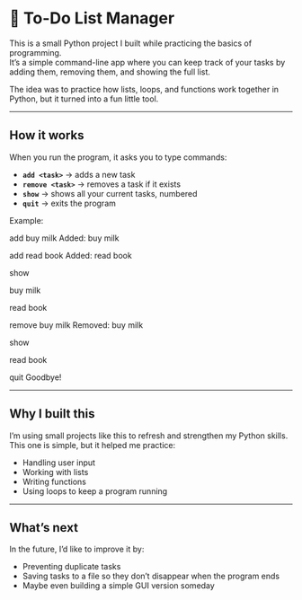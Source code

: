 # 📝 To-Do List Manager

This is a small Python project I built while practicing the basics of programming.  
It’s a simple command-line app where you can keep track of your tasks by adding them, removing them, and showing the full list.

The idea was to practice how lists, loops, and functions work together in Python, but it turned into a fun little tool.

---

## How it works
When you run the program, it asks you to type commands:

- **`add <task>`** → adds a new task  
- **`remove <task>`** → removes a task if it exists  
- **`show`** → shows all your current tasks, numbered  
- **`quit`** → exits the program  

Example:

add buy milk
Added: buy milk

add read book
Added: read book

show

buy milk

read book

remove buy milk
Removed: buy milk

show

read book

quit
Goodbye!


---

## Why I built this
I’m using small projects like this to refresh and strengthen my Python skills.  
This one is simple, but it helped me practice:
- Handling user input
- Working with lists
- Writing functions
- Using loops to keep a program running

---

## What’s next
In the future, I’d like to improve it by:
- Preventing duplicate tasks  
- Saving tasks to a file so they don’t disappear when the program ends  
- Maybe even building a simple GUI version someday  
